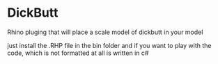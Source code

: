 # DickButt

Rhino pluging that will place a scale model of dickbutt in your model

just install the .RHP file in the bin folder and if you want to play with the code, which is not formatted at all is written in c#
